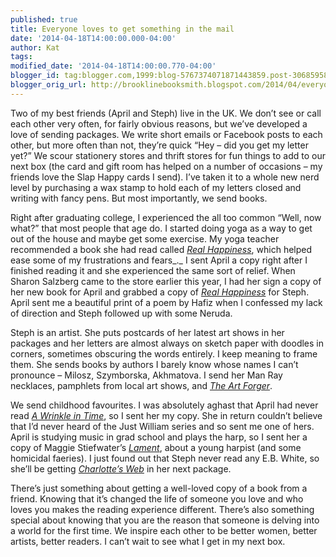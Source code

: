 ```yaml
---
published: true
title: Everyone loves to get something in the mail
date: '2014-04-18T14:00:00.000-04:00'
author: Kat
tags:
modified_date: '2014-04-18T14:00:00.770-04:00'
blogger_id: tag:blogger.com,1999:blog-5767374071871443859.post-3068595870234876459
blogger_orig_url: http://brooklinebooksmith.blogspot.com/2014/04/everyone-loves-to-get-something-in-mail.html
---
```

Two of my best friends (April and Steph) live in the UK. We don’t see or call each other very often, for fairly obvious reasons, but we’ve developed a love of sending packages. We write short emails or Facebook posts to each other, but more often than not, they’re quick “Hey – did you get my letter yet?” We scour stationery stores and thrift stores for fun things to add to our next box (the card and gift room has helped on a number of occasions – my friends love the Slap Happy cards I send). I’ve taken it to a whole new nerd level by purchasing a wax stamp to hold each of my letters closed and writing with fancy pens. But most importantly, we send books.

Right after graduating college, I experienced the all too common “Well, now what?” that most people that age do. I started doing yoga as a way to get out of the house and maybe get some exercise. My yoga teacher recommended a book she had read called _[Real Happiness](http://www.brooklinebooksmith-shop.com/book/v/9780761159254)_, which helped ease some of my frustrations and fears_._ I sent April a copy right after I finished reading it and she experienced the same sort of relief. When Sharon Salzberg came to the store earlier this year, I had her sign a copy of her new book for April and grabbed a copy of _[Real Happiness](http://www.brooklinebooksmith-shop.com/book/v/9780761159254)_ for Steph. April sent me a beautiful print of a poem by Hafiz when I confessed my lack of direction and Steph followed up with some Neruda.

Steph is an artist. She puts postcards of her latest art shows in her packages and her letters are almost always on sketch paper with doodles in corners, sometimes obscuring the words entirely. I keep meaning to frame them. She sends books by authors I barely know whose names I can’t pronounce – Milosz, Szymborska, Akhmatova. I send her Man Ray necklaces, pamphlets from local art shows, and _[The Art Forger](http://www.brooklinebooksmith-shop.com/book/9781616201326)_.

We send childhood favourites. I was absolutely aghast that April had never read _[A Wrinkle in Time](http://www.brooklinebooksmith-shop.com/book/v/9780312367541)_, so I sent her my copy. She in return couldn’t believe that I’d never heard of the Just William series and so sent me one of hers. April is studying music in grad school and plays the harp, so I sent her a copy of Maggie Stiefwater’s _[Lament](http://www.brooklinebooksmith-shop.com/book/9780738713700)_, about a young harpist (and some homicidal faeries). I just found out that Steph never read any E.B. White, so she’ll be getting _[Charlotte’s Web](http://www.brooklinebooksmith-shop.com/book/v/9780064400558)_ in her next package.

There’s just something about getting a well-loved copy of a book from a friend. Knowing that it’s changed the life of someone you love and who loves you makes the reading experience different. There’s also something special about knowing that you are the reason that someone is delving into a world for the first time. We inspire each other to be better women, better artists, better readers. I can’t wait to see what I get in my next box. 
